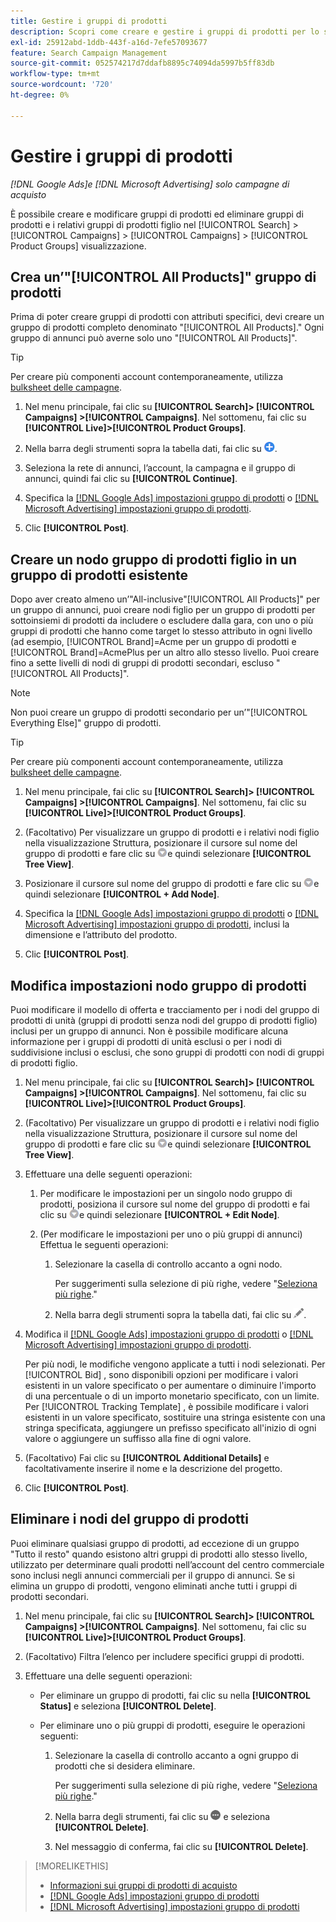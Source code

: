 ```yaml
---
title: Gestire i gruppi di prodotti
description: Scopri come creare e gestire i gruppi di prodotti per lo shopping nelle campagne di acquisto.
exl-id: 25912abd-1ddb-443f-a16d-7efe57093677
feature: Search Campaign Management
source-git-commit: 052574217d7ddafb8895c74094da5997b5ff83db
workflow-type: tm+mt
source-wordcount: '720'
ht-degree: 0%

---
```


# Gestire i gruppi di prodotti

*[!DNL Google Ads]e [!DNL Microsoft Advertising] solo campagne di acquisto*

È possibile creare e modificare gruppi di prodotti ed eliminare gruppi di prodotti e i relativi gruppi di prodotti figlio nel [!UICONTROL Search] > [!UICONTROL Campaigns] > [!UICONTROL Campaigns] > [!UICONTROL Product Groups] visualizzazione.

## Crea un’&quot;[!UICONTROL All Products]&quot; gruppo di prodotti

Prima di poter creare gruppi di prodotti con attributi specifici, devi creare un gruppo di prodotti completo denominato &quot;[!UICONTROL All Products].&quot; Ogni gruppo di annunci può averne solo uno &quot;[!UICONTROL All Products]&quot;.

>[!TIP]
>
>Per creare più componenti account contemporaneamente, utilizza [bulksheet delle campagne](/help/search-social-commerce/campaign-management/bulksheets/bulksheet-about.md).

1. Nel menu principale, fai clic su **[!UICONTROL Search]> [!UICONTROL Campaigns] >[!UICONTROL Campaigns]**. Nel sottomenu, fai clic su **[!UICONTROL Live]>[!UICONTROL Product Groups]**.

1. Nella barra degli strumenti sopra la tabella dati, fai clic su ![Crea](/help/search-social-commerce/assets/add.png "Crea").

1. Seleziona la rete di annunci, l’account, la campagna e il gruppo di annunci, quindi fai clic su **[!UICONTROL Continue]**.

1. Specifica la [[!DNL Google Ads] impostazioni gruppo di prodotti](product-group-settings-google.md) o [[!DNL Microsoft Advertising] impostazioni gruppo di prodotti](product-group-settings-microsoft.md).

1. Clic **[!UICONTROL Post]**.

## Creare un nodo gruppo di prodotti figlio in un gruppo di prodotti esistente

Dopo aver creato almeno un’&quot;All-inclusive&quot;[!UICONTROL All Products]&quot; per un gruppo di annunci, puoi creare nodi figlio per un gruppo di prodotti per sottoinsiemi di prodotti da includere o escludere dalla gara, con uno o più gruppi di prodotti che hanno come target lo stesso attributo in ogni livello (ad esempio, [!UICONTROL Brand]=Acme per un gruppo di prodotti e [!UICONTROL Brand]=AcmePlus per un altro allo stesso livello. Puoi creare fino a sette livelli di nodi di gruppi di prodotti secondari, escluso &quot;[!UICONTROL All Products]&quot;.

>[!NOTE]
>
>Non puoi creare un gruppo di prodotti secondario per un’&quot;[!UICONTROL Everything Else]&quot; gruppo di prodotti.

>[!TIP]
>
>Per creare più componenti account contemporaneamente, utilizza [bulksheet delle campagne](/help/search-social-commerce/campaign-management/bulksheets/bulksheet-about.md).

1. Nel menu principale, fai clic su **[!UICONTROL Search]> [!UICONTROL Campaigns] >[!UICONTROL Campaigns]**. Nel sottomenu, fai clic su **[!UICONTROL Live]>[!UICONTROL Product Groups]**.

1. (Facoltativo) Per visualizzare un gruppo di prodotti e i relativi nodi figlio nella visualizzazione Struttura, posizionare il cursore sul nome del gruppo di prodotti e fare clic su ![Icona menu](/help/search-social-commerce/assets/arrow-dropdown-menu.png "Icona menu")e quindi selezionare **[!UICONTROL Tree View]**.

1. Posizionare il cursore sul nome del gruppo di prodotti e fare clic su ![Menu a discesa Freccia](/help/search-social-commerce/assets/arrow-dropdown-menu.png "Menu a discesa Freccia")e quindi selezionare **[!UICONTROL + Add Node]**.

1. Specifica la [[!DNL Google Ads] impostazioni gruppo di prodotti](product-group-settings-google.md) o [[!DNL Microsoft Advertising] impostazioni gruppo di prodotti](product-group-settings-microsoft.md), inclusi la dimensione e l’attributo del prodotto.

1. Clic **[!UICONTROL Post]**.

## Modifica impostazioni nodo gruppo di prodotti

Puoi modificare il modello di offerta e tracciamento per i nodi del gruppo di prodotti di unità (gruppi di prodotti senza nodi del gruppo di prodotti figlio) inclusi per un gruppo di annunci. Non è possibile modificare alcuna informazione per i gruppi di prodotti di unità esclusi o per i nodi di suddivisione inclusi o esclusi, che sono gruppi di prodotti con nodi di gruppi di prodotti figlio.

1. Nel menu principale, fai clic su **[!UICONTROL Search]> [!UICONTROL Campaigns] >[!UICONTROL Campaigns]**. Nel sottomenu, fai clic su **[!UICONTROL Live]>[!UICONTROL Product Groups]**.

1. (Facoltativo) Per visualizzare un gruppo di prodotti e i relativi nodi figlio nella visualizzazione Struttura, posizionare il cursore sul nome del gruppo di prodotti e fare clic su ![Icona menu](/help/search-social-commerce/assets/arrow-dropdown-menu.png "Icona menu")e quindi selezionare **[!UICONTROL Tree View]**.

1. Effettuare una delle seguenti operazioni:

   1. Per modificare le impostazioni per un singolo nodo gruppo di prodotti, posiziona il cursore sul nome del gruppo di prodotti e fai clic su ![Icona menu](/help/search-social-commerce/assets/arrow-dropdown-menu.png "Icona menu")e quindi selezionare **[!UICONTROL + Edit Node]**.

   1. (Per modificare le impostazioni per uno o più gruppi di annunci) Effettua le seguenti operazioni:

      1. Selezionare la casella di controllo accanto a ogni nodo.

         Per suggerimenti sulla selezione di più righe, vedere &quot;[Seleziona più righe](/help/search-social-commerce/common-tasks/navigation-editing-selection/multiple-rows-select.md).&quot;

      1. Nella barra degli strumenti sopra la tabella dati, fai clic su ![Modifica](/help/search-social-commerce/assets/edit.png "Modifica").

1. Modifica il [[!DNL Google Ads] impostazioni gruppo di prodotti](product-group-settings-google.md) o [[!DNL Microsoft Advertising] impostazioni gruppo di prodotti](product-group-settings-microsoft.md).

   Per più nodi, le modifiche vengono applicate a tutti i nodi selezionati. Per [!UICONTROL Bid] , sono disponibili opzioni per modificare i valori esistenti in un valore specificato o per aumentare o diminuire l&#39;importo di una percentuale o di un importo monetario specificato, con un limite. Per [!UICONTROL Tracking Template] , è possibile modificare i valori esistenti in un valore specificato, sostituire una stringa esistente con una stringa specificata, aggiungere un prefisso specificato all&#39;inizio di ogni valore o aggiungere un suffisso alla fine di ogni valore.

1. (Facoltativo) Fai clic su **[!UICONTROL Additional Details]** e facoltativamente inserire il nome e la descrizione del progetto.

1. Clic **[!UICONTROL Post]**.

## Eliminare i nodi del gruppo di prodotti

Puoi eliminare qualsiasi gruppo di prodotti, ad eccezione di un gruppo &quot;Tutto il resto&quot; quando esistono altri gruppi di prodotti allo stesso livello, utilizzato per determinare quali prodotti nell’account del centro commerciale sono inclusi negli annunci commerciali per il gruppo di annunci. Se si elimina un gruppo di prodotti, vengono eliminati anche tutti i gruppi di prodotti secondari.

1. Nel menu principale, fai clic su **[!UICONTROL Search]> [!UICONTROL Campaigns] >[!UICONTROL Campaigns]**. Nel sottomenu, fai clic su **[!UICONTROL Live]>[!UICONTROL Product Groups]**.

1. (Facoltativo) Filtra l’elenco per includere specifici gruppi di prodotti.

1. Effettuare una delle seguenti operazioni:

   * Per eliminare un gruppo di prodotti, fai clic su nella **[!UICONTROL Status]** e seleziona **[!UICONTROL Delete]**.

   * Per eliminare uno o più gruppi di prodotti, eseguire le operazioni seguenti:

      1. Selezionare la casella di controllo accanto a ogni gruppo di prodotti che si desidera eliminare.

         Per suggerimenti sulla selezione di più righe, vedere &quot;[Seleziona più righe](/help/search-social-commerce/common-tasks/navigation-editing-selection/multiple-rows-select.md).&quot;

      1. Nella barra degli strumenti, fai clic su ![Altro](/help/search-social-commerce/assets/more.png "Altro") e seleziona **[!UICONTROL Delete]**.

      1. Nel messaggio di conferma, fai clic su **[!UICONTROL Delete]**.

>[!MORELIKETHIS]
>
>* [Informazioni sui gruppi di prodotti di acquisto](product-group-about.md)
>* [[!DNL Google Ads] impostazioni gruppo di prodotti](product-group-settings-google.md)
>* [[!DNL Microsoft Advertising] impostazioni gruppo di prodotti](product-group-settings-microsoft.md)
